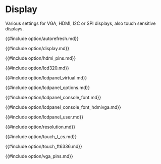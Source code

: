 # Display

Various settings for VGA, HDMI, I2C or SPI displays, also touch sensitive displays.


{{#include option/autorefresh.md}}

{{#include option/display.md}}

{{#include option/hdmi_pins.md}}

{{#include option/lcd320.md}}

{{#include option/lcdpanel_virtual.md}}

{{#include option/lcdpanel_options.md}}

{{#include option/lcdpanel_console_font.md}}

{{#include option/lcdpanel_console_font_hdmivga.md}}

{{#include option/lcdpanel_user.md}}

{{#include option/resolution.md}}

{{#include option/touch_t_cs.md}}

{{#include option/touch_ft6336.md}}

{{#include option/vga_pins.md}}

